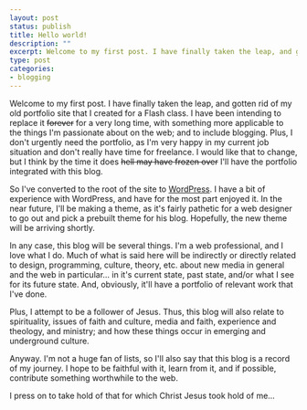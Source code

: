 ```yaml
---
layout: post
status: publish
title: Hello world!
description: ""
excerpt: Welcome to my first post. I have finally taken the leap, and gotten rid of my old portfolio site that I created for a Flash class.
type: post
categories:
- blogging
---
```

Welcome to my first post. I have finally taken the leap, and gotten rid of my old portfolio site that I created for a Flash class. I have been intending to replace it <del datetime="2007-02-21T12:55:46+00:00">forever</del> for a very long time, with something more applicable to the things I'm passionate about on the web; and to include blogging. Plus, I don't urgently need the portfolio, as I'm very happy in my current job situation and don't really have time for freelance. I would like that to change, but I think by the time it does <del datetime="2007-02-21T13:01:01+00:00">hell may have frozen over</del> I'll have the portfolio integrated with this blog.

So I've converted to the root of the site to <a href="http://www.wordpress.org/">WordPress</a>. I have a bit of experience with WordPress, and have for the most part enjoyed it. In the near future, I'll be making a theme, as it's fairly pathetic for a web designer to go out and pick a prebuilt theme for his blog. Hopefully, the new theme will be arriving shortly.

In any case, this blog will be several things. I'm a web professional, and I love what I do. Much of what is said here will be indirectly or directly related to design, programming, culture, theory, etc. about new media in general and the web in particular... in it's current state, past state, and/or what I see for its future state. And, obviously, it'll have a portfolio of relevant work that I've done.

Plus, I attempt to be a follower of Jesus. Thus, this blog will also relate to spirituality, issues of faith and culture, media and faith, experience and theology, and ministry; and how these things occur in emerging and underground culture.

Anyway. I'm not a huge fan of lists, so I'll also say that this blog is a record of my journey. I hope to be faithful with it, learn from it, and if possible, contribute something worthwhile to the web.

I press on to take hold of that for which Christ Jesus took hold of me...
